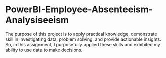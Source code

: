 # PowerBI-Employee-Absenteeism-Analysiseeism
The purpose of this project is to apply practical knowledge, demonstrate skill in investigating data, problem solving, and provide actionable insights. So, in this assignment, I purposefully applied these skills and exhibited my ability to use data to make decisions.
